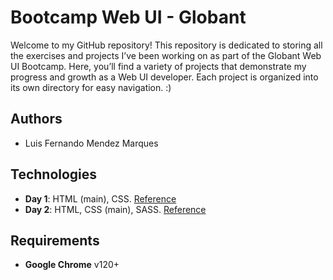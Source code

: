 
# Bootcamp Web UI - Globant

Welcome to my GitHub repository! This repository is dedicated to storing all the exercises and projects I’ve been working on as part of the Globant Web UI Bootcamp. Here, you’ll find a variety of projects that demonstrate my progress and growth as a Web UI developer. Each project is organized into its own directory for easy navigation. :)


## Authors

- Luis Fernando Mendez Marques


## Technologies

- **Day 1**: HTML (main), CSS. [Reference](https://medium.com/@davifsroberto/5-microfrontend-pratices-84d843958754)
- **Day 2**: HTML, CSS (main), SASS. [Reference](https://www.nature.com/nature/volumes/626/issues/7999)


## Requirements
- **Google Chrome** v120+
